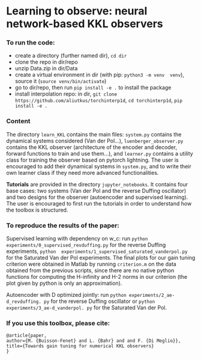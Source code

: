 # Learning to observe: neural network-based KKL observers

### To run the code:
- create a directory (further named dir), `cd dir`
- clone the repo in dir/repo
- unzip Data.zip in dir/Data
- create a virtual environment in dir (with pip: `python3 -m venv 
  venv`), source it (`source venv/bin/activate`)
- go to dir/repo, then run `pip install -e .` to install the package
- install interpolation repo: in dir, `git clone https://github.com/aliutkus/torchinterp1d`, `cd torchinterp1d`, `pip install -e .`

### Content
The directory `learn_KKL` contains the main files: `system.py` contains the 
dynamical systems considered (Van der Pol...), `luenberger_observer.py` 
contains the KKL observer (architecture of the encoder and decoder, forward 
functions to train and use them...), and `learner.py` contains a utility 
class for training the observer based on pytorch lightning. The user is 
encouraged to add their dynamical systems in `system.py`, and to write their 
own learner class if they need more advanced functionalities.

**Tutorials** are provided in the directory `jupyter_notebooks`. It contains 
four base cases: two systems (Van der Pol and the reverse Duffing oscillator)
and two designs for the observer (autoencoder and supervised learning). The 
user is encouraged to first run the tutorials in order to understand how the 
toolbox is structured.

### To reproduce the results of the paper:
Supervised learning with dependency on w_c: run `python 
experiments/0_supervised_revduffing.py` for the reverse Duffing experiments, `python 
experiments/1_supervised_saturated_vanderpol.py` for the Saturated Van der 
Pol experiments.
The final plots for our gain tuning criterion were obtained in Matlab by 
running `criterion.m` on the data obtained from the previous scripts, since 
there are no native python functions for computing the H-infinity and H-2 
norms in our criterion (the plot given by python is only an approximation).

Autoencoder with D optimized jointly: run `python experiments/2_ae-d_revduffing.
py` for the reverse Duffing oscillator or `python experiments/3_ae-d_vanderpol.
py` for the Saturated Van der Pol.

### If you use this toolbox, please cite:
```
@article{paper,  
author={M. {Buisson-Fenet} and L. {Bahr} and and F. {Di Meglio}},  
title={Towards gain tuning for numerical KKL observers}
}
```
